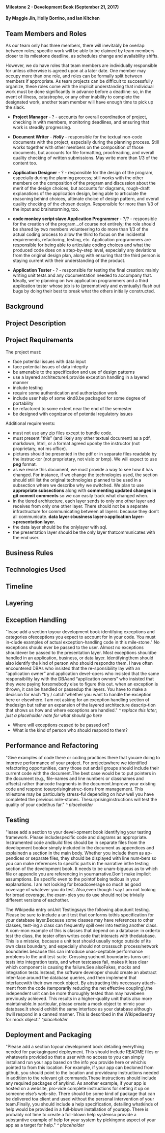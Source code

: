 #### Milestone 2 - Development Book (September 21, 2017)
#### By Maggie Jin, Holly Borrino, and Ian Kitchen 



## Team Members and Roles

As our team only has three members, there will inevitably be overlap between roles; specific work will be able to be claimed by team members closer to its milestone deadline, as schedules change and availability shifts.

However, we do have roles that team members are individually responsible for unless otherwise is agreed upon at a later date. One member may occupy more than one role, and roles can be formally split between members if appropriate. As team projects can be difficult to successfully organize, these roles come with the implicit understanding that individual work must be done significantly in advance before a deadline: so, in the event of illness, catastrophe, or any other inability to complete the designated work, another team member will have enough time to pick up the slack.

* __Project Manager__ - ? - accounts for overall coordination of project, checking in with members, monitoring deadlines, and ensuring that work is steadily progressing.

* __Document Writer__ - __*Holly*__ - responsible for the textual non-code documents with the project, especially during the planning process. Still works together with other members on the composition of those documents, but accounts for file formatting, proofreading, and overall quality checking of written submissions. May write more than 1/3 of the content too.

* __Application Designer__ - ? - responsible for the design of the program, especially during the planning process; still works with the other members on the composition of the program and discussion about the merit of the design choices, but accounts for diagrams, rough-draft explanations of the application design, being able to articulate the reasoning behind choices, ultimate choice of design pattern, and overall quality checking of the chosen design. Responsible for more than 1/3 of the input and brainstorming, too.

* __~~code monkey~~ ~~script slave~~ Application Programmer__ - ?/? - responsible for the creation of the program...of course not entirely; the role should be shared by two members volunteering to do more than 1/3 of the actual coding process to allow the third to focus on the incidental requirements, refactoring, testing, etc. Application programmers are responsible for being able to articulate coding choices and what the produced code does on a step-by-step level, especially any deviations from the original design plan, along with ensuring that the third person is staying current with their understanding of the product.

* __Application Tester__ - ? - responsible for testing the final creation: mainly writing unit tests and any documentation needed to accompany that. Ideally, we're planning on two application programmers and a third application tester whose job is to (preemptively and eventually) flush out bugs by doing their best to break what the others initially constructed.

## Background


## Project Description


## Project Requirements

The project must:

* face potential issues with data input
* face potential issues of data integrity
* be amenable to the specification and use of design patterns
* use a layered architecture4.provide exception handling in a layered manner
* include testing
* require some authentication and authorization work
* include user help of some kind8.be packaged for some degree of portability
* be refactored to some extent near the end of the semester 
* be designed with cognizance of potential regulatory issues

Additional requirements:

* must not use any zip files except to bundle code.
* must present "this" (and likely any other textual document) as a pdf, markdown, html, or a format agreed uponby the instructor (not proprietary, not ms office).
* pictures should be presented in the pdf or in separate files readable by the instruc-tor (not proprietary, not visio or bmp). We will expect to use **png** format.
* as we revise this document, we must provide a way to see how it has changed. For instance, if we change the technologies used, the section should still list the original technologies planned to be used in a subsection where we describe why we switched. We plan to use **appropriate subsections** along with **commenting updated changes in git commit comments** so we can easily track what changed when.
* in the tiered architecture, each layer sends to only one other layer and receives from only one other layer. There should not be a separate infrastructure for communicating between all layers: because they don’t all communicate. **data layer->business layer->application layer->presentation layer.**
* the data layer should be the onlylayer with sql. 
* the presentation layer should be the only layer thatcommunicates with the end user.

## Business Rules

## Technologies Used

## Timeline

## Layering

## Exception Handling
"lease add a section toyour development book identifying exceptions and categories ofexceptions you expect to account for in your code. You must in-clude examples of actual exception-handling code in this mile-stone."
No exceptions should ever be passed to the user. Almost no exceptions shouldever be passed to the presentation layer. Most exceptions shouldbe handled in an application, business, or data layer. Identifyingthem should also identify the kind of person who should respondto them. I have often encountered DBAs who insisted that the re-sponsibility lay with an “application owner” and application devel-opers who insisted that the same responsibility lay with the DBAand “application owners” who insisted that they were paying forsomebody else to figure this out.
when an exception is thrown, it can be handled or passedup the layers. You have to make a decision for each “try / catch”whether you want to handle the exception here or elsewhere. I am not asking for an exception handling section of thedesign but rather an expansion of the layered architecture descrip-tion that shows us how and where exceptions are handled."
*^ replace this later; just a placeholder note for what should go here*

* Where will exceptions ceased to be passed on?  
* What is the kind of person who should respond to them?

## Performance and Refactoring
"Give examples of code there or coding practices there that youare doing to improve performance of your project. For projectswhere we identified refactoring opportunities, carry those out andall groups should include their current code with the document.The best case would be to put pointers in the document (e.g., file-names and line numbers or classnames and offsets) rather thancode fragments in the document.Improve your existing code and respond tosurprisinginstruc-tions from management. This milestone may be particularly stress-ful depending on how well you have completed the previous mile-stones. Thesurprisinginstructions will test the quality of your codethus far."
*^ placeholder*

## Testing
"lease add a section to your devel-opment book identifying your testing framework. Please includespecific code and diagrams as appropriate. Instrumented code andbuild files should be in separate files from the development bookor simply included in the document as appendices and explainedn a section in the main body. Whether you include them as ap-pendices or separate files, they should be displayed with line num-bers so you can make references to specific parts in the narrative inthe testing section of the development book. It needs to be unam-biguous as to which file or appendix you are referencing in yournarrative.Don’t make implicit assumptions. Be specific even to the pointof being tedious in your explanations. I am not looking for broadcoverage so much as good coverage of whatever you do test. Also,even though I say I am not looking for broad coverage, the exam-ples you do use should not be trivially different versions of eachother.

The Wikipedia entry onUnit Testingsays the following aboutunit testing. Please be sure to include a unit test that conforms tothis specification for your database layer.Because some classes may have references to other classes, test-ing a class can frequently spill over into testing another class. A com-mon example of this is classes that depend on a database: in orderto test the class, the tester often writes code that interacts with thedatabase. This is a mistake, because a unit test should usually notgo outside of its own class boundary, and especially should not crosssuch process/network boundaries because this can introduce unac-ceptable performance problems to the unit test-suite. Crossing suchunit boundaries turns unit tests into integration tests, and when testcases fail, makes it less clear which component is causing the failure.See alsoFakes, mocks and integration tests.Instead, the software developer should create an abstract inter-face around the database queries, and then implement that interfacewith their own mock object.  By abstracting this necessary attach-ment from the code (temporarily reducing the net effective coupling),the independent unit can be more thoroughly tested than may havebeen previously achieved. This results in a higher-quality unit thatis also more maintainable.In particular, please create a mock object to mimic your database.It should exhibit the same interface as your database although itwill respond in a canned manner. This is described in the Wikipediaentry for mock object."
*^placeholder*

## Deployment and Packaging
"Please add a section toyour development book detailing everything needed for packagingand deployment. This should include README files or whateveris provided so that a user with no access to you can simply installand run your app based on the info you provide here or whichis pointed to from this location. For example, if your app can becloned from github, you should point to the location and provideany instructions needed in addition to the relevant git commands.These instructions should include any required packages of anykind. As another example, if your app is hosted on a website, pro-vide complete instructions for setting it up on someone else’s web-site. There should be some kind of package that can be delivered toa client and used without the personal intervention of your team.Finally, you should include a help specification, detailing whatkinds of help would be provided in a full-blown installation of yourapp. There is probably not time to create a full-blown help systemso provide a substantive example of help for your system by pickingone aspect of your app as a target for help."
*^ placeholder*
